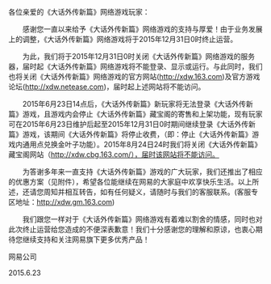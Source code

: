 各位亲爱的《大话外传新篇》网络游戏玩家：

　　感谢您一直以来给予《大话外传新篇》网络游戏的支持与厚爱！由于业务发展上的调整，《大话外传新篇》网络游戏将于2015年12月31日0时终止运营。

　　为此，我们将于2015年12月31日0时关闭《大话外传新篇》网络游戏的服务器，届时起《大话外传新篇》网络游戏将不能登录、显示或运行。与此同时，我们也将关闭《大话外传新篇》网络游戏的官方网站(http://xdw.163.com)及官方游戏论坛(http://xdw.netease.com)，届时起上述网站将不能访问。

　　2015年6月23日14点后，《大话外传新篇》新玩家将无法登录《大话外传新篇》游戏，且游戏内会停止《大话外传新篇》藏宝阁的寄售和上架功能，现有玩家可在2015年6月23日维护后起至2015年12月31日0时期间继续登录《大话外传新篇》游戏，该期间《大话外传新篇》将停止收费，（即：停止《大话外传新篇》游戏内通用点兑换金叶子功能）。2015年8月24日24时我们将关闭《大话外传新篇》藏宝阁网站（http://xdw.cbg.163.com/），届时该网站将不能访问。

　　为答谢多年来一直支持《大话外传新篇》游戏的广大玩家，我们还推出了相应的优惠方案（见附件），希望各位能继续在网易的大家庭中欢享快乐生活。以上所述，还请您周知并相互转告，如有任何疑义，请随时与我们的客服联系。(客服专区地址：http://xdw.gm.163.com)

　　我们跟您一样对于《大话外传新篇》网络游戏有着难以割舍的情感，同时也对此次终止运营给您造成的不便深表歉意！我们十分感谢您的理解和原谅，也衷心期待您继续支持和关注网易旗下更多优秀产品！

网易公司

2015.6.23
